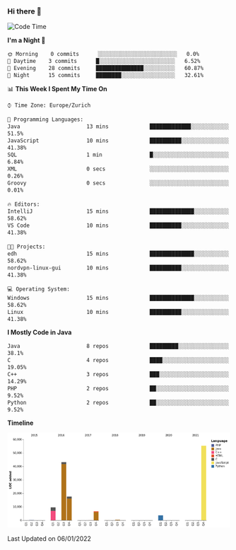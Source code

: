 ### Hi there 👋

<!--START_SECTION:waka-->
![Code Time](http://img.shields.io/badge/Code%20Time-3%2C307%20hrs%2056%20mins-blue)

**I'm a Night 🦉** 

```text
🌞 Morning    0 commits      ░░░░░░░░░░░░░░░░░░░░░░░░░   0.0% 
🌆 Daytime    3 commits      █░░░░░░░░░░░░░░░░░░░░░░░░   6.52% 
🌃 Evening    28 commits     ███████████████░░░░░░░░░░   60.87% 
🌙 Night      15 commits     ████████░░░░░░░░░░░░░░░░░   32.61%

```


📊 **This Week I Spent My Time On** 

```text
⌚︎ Time Zone: Europe/Zurich

💬 Programming Languages: 
Java                     13 mins             █████████████░░░░░░░░░░░░   51.5% 
JavaScript               10 mins             ██████████░░░░░░░░░░░░░░░   41.38% 
SQL                      1 min               █░░░░░░░░░░░░░░░░░░░░░░░░   6.84% 
XML                      0 secs              ░░░░░░░░░░░░░░░░░░░░░░░░░   0.26% 
Groovy                   0 secs              ░░░░░░░░░░░░░░░░░░░░░░░░░   0.01%

🔥 Editors: 
IntelliJ                 15 mins             ██████████████░░░░░░░░░░░   58.62% 
VS Code                  10 mins             ██████████░░░░░░░░░░░░░░░   41.38%

🐱‍💻 Projects: 
edh                      15 mins             ██████████████░░░░░░░░░░░   58.62% 
nordvpn-linux-gui        10 mins             ██████████░░░░░░░░░░░░░░░   41.38%

💻 Operating System: 
Windows                  15 mins             ██████████████░░░░░░░░░░░   58.62% 
Linux                    10 mins             ██████████░░░░░░░░░░░░░░░   41.38%

```

**I Mostly Code in Java** 

```text
Java                     8 repos             █████████░░░░░░░░░░░░░░░░   38.1% 
C                        4 repos             ████░░░░░░░░░░░░░░░░░░░░░   19.05% 
C++                      3 repos             ███░░░░░░░░░░░░░░░░░░░░░░   14.29% 
PHP                      2 repos             ██░░░░░░░░░░░░░░░░░░░░░░░   9.52% 
Python                   2 repos             ██░░░░░░░░░░░░░░░░░░░░░░░   9.52%

```


**Timeline**

![Chart not found](https://raw.githubusercontent.com/JimR21/JimR21/master/charts/bar_graph.png) 


 Last Updated on 06/01/2022
<!--END_SECTION:waka-->

<!--
**JimR21/JimR21** is a ✨ _special_ ✨ repository because its `README.md` (this file) appears on your GitHub profile.

Here are some ideas to get you started:

- 🔭 I’m currently working on ...
- 🌱 I’m currently learning ...
- 👯 I’m looking to collaborate on ...
- 🤔 I’m looking for help with ...
- 💬 Ask me about ...
- 📫 How to reach me: ...
- 😄 Pronouns: ...
- ⚡ Fun fact: ...
-->
